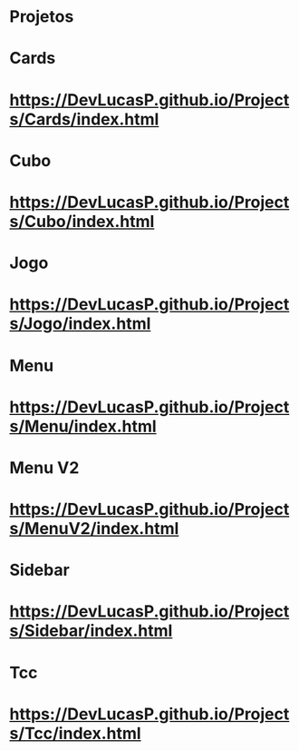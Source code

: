 # Projetos

# Cards
# https://DevLucasP.github.io/Projects/Cards/index.html 

# Cubo
# https://DevLucasP.github.io/Projects/Cubo/index.html

# Jogo
# https://DevLucasP.github.io/Projects/Jogo/index.html

# Menu
# https://DevLucasP.github.io/Projects/Menu/index.html

# Menu V2
# https://DevLucasP.github.io/Projects/MenuV2/index.html

# Sidebar
# https://DevLucasP.github.io/Projects/Sidebar/index.html

# Tcc
# https://DevLucasP.github.io/Projects/Tcc/index.html
